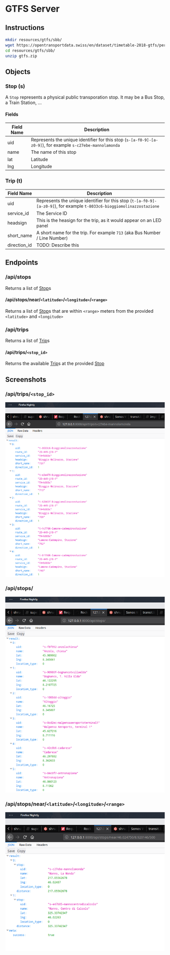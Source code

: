 # GTFS Server

## Instructions
```bash
mkdir resources/gtfs/sbb/
wget https://opentransportdata.swiss/en/dataset/timetable-2018-gtfs/permalink -O resources/gtfs/sbb/gtfs.zip
cd resources/gtfs/sbb/
unzip gtfs.zip
```

## Objects

### Stop (s)
A `Stop` represents a physical public transporation stop. 
It may be a Bus Stop, a Train Station, ...

#### Fields
| Field Name | Description |
| ---------- | ----------- |
| uid        | Represents the unique identifier for this stop (`s-[a-f0-9]-[a-z0-9]`),   for example `s-c27ebe-mannolamonda` |
| name       | The name of this stop |
| lat        | Latitude |
| lng        | Longitude |

### Trip (t)
| Field Name | Description |
| ---------- | ----------- |
| uid        | Represents the unique identifier for this stop (`t-[a-f0-9]-[a-z0-9]`),   for example `t-8033c6-bioggiomolinazzostazione` |
| service_id | The Service ID |
| headsign   | This is the heasign for the trip, as it would appear on an LED panel |
| short_name | A short name for the trip. For example `713` (aka Bus Number / Line Number) |
| direction_id | TODO: Describe this |

## Endpoints

### /api/stops
Returns a list of [Stop](#stop-s)s

#### /api/stops/near/`<latitude>`/`<longitude>`/`<range>`
Returns a list of [Stop](#stop-s)s that are within `<range>` meters from the provided `<latitude>` and `<longitude>`

### /api/trips
Returns a list of [Trip](#trip-t)s

#### /api/trips/`<stop_id>`
Returns the available [Trip](#trip-t)s at the provided [Stop](#stop-s)

## Screenshots

### /api/trips/`<stop_id>`
![/api/trips/<stop_id>](screenshots/1.png)
### /api/stops/
![/api/stops/](screenshots/2.png)
### /api/stops/near/`<latitude>`/`<longitude>`/`<range>`
![/api/stops/near/<latitude>/<longitude>/<range>](screenshots/3.png)